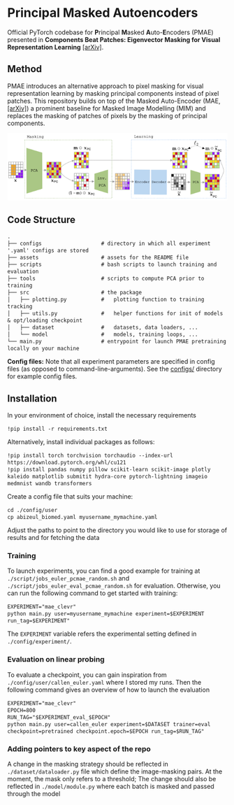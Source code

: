 # Principal Masked Autoencoders

Official PyTorch codebase for **P**rincipal **M**asked **A**uto-**E**ncoders (PMAE) presented in **Components Beat Patches: Eigenvector Masking for Visual Representation Learning** 
[\[arXiv\]](https://alicebizeul.github.io/assets/pdf/mae.pdf).

## Method
PMAE introduces an alternative approach to pixel masking for visual representation learning by masking principal components instead of pixel patches. This repository builds on top of the Masked Auto-Encoder (MAE, [\[arXiv\]](https://arxiv.org/pdf/2111.06377)) a prominent baseline for Masked Image Modelling (MIM) and replaces the masking of patches of pixels by the masking of principal components.

![pmae](https://github.com/alicebizeul/pmae/blob/main/assets/diagram-20241228-2.png)

## Code Structure

```
.
├── configs                   # directory in which all experiment '.yaml' configs are stored
├── assets                    # assets for the README file
├── scripts                   # bash scripts to launch training and evaluation
├── tools                     # scripts to compute PCA prior to training
├── src                       # the package
│   ├── plotting.py           #   plotting function to training tracking
│   ├── utils.py              #   helper functions for init of models & opt/loading checkpoint
│   ├── dataset               #   datasets, data loaders, ...
│   └── model                 #   models, training loops, ...
└── main.py                   # entrypoint for launch PMAE pretraining locally on your machine
```

**Config files:**
Note that all experiment parameters are specified in config files (as opposed to command-line-arguments). See the [configs/](configs/) directory for example config files.


## Installation 

In your environment of choice, install the necessary requirements

    !pip install -r requirements.txt 

Alternatively, install individual packages as follows:

    !pip install torch torchvision torchaudio --index-url https://download.pytorch.org/whl/cu121
    !pip install pandas numpy pillow scikit-learn scikit-image plotly kaleido matplotlib submitit hydra-core pytorch-lightning imageio medmnist wandb transformers

Create a config file that suits your machine:

    cd ./config/user
    cp abizeul_biomed.yaml myusername_mymachine.yaml

Adjust the paths to point to the directory you would like to use for storage of results and for fetching the data

### Training
To launch experiments, you can find a good example for training at  ```./script/jobs_euler_pcmae_random.sh``` and ```./script/jobs_euler_eval_pcmae_random.sh``` for evaluation. Otherwise, you can run the following command to get started with training: 

    EXPERIMENT="mae_clevr"
    python main.py user=myusername_mymachine experiment=$EXPERIMENT run_tag=$EXPERIMENT"

The ```EXPERIMENT``` variable refers the experimental setting defined in ```./config/experiment/```. 

### Evaluation on linear probing
To evaluate a checkpoint, you can gain inspiration from ```./config/user/callen_euler.yaml``` where I stored my runs. Then the following command gives an overview of how to launch the evaluation

    EXPERIMENT="mae_clevr"
    EPOCH=800
    RUN_TAG="$EXPERIMENT_eval_$EPOCH"
    python main.py user=callen_euler experiment=$DATASET trainer=eval checkpoint=pretrained checkpoint.epoch=$EPOCH run_tag=$RUN_TAG"


### Adding pointers to key aspect of the repo 

A change in the masking strategy should be reflected in ```./dataset/dataloader.py``` file which define the image-masking pairs. At the moment, the mask only refers to a threshold; The change should also be reflected in ```./model/module.py``` where each batch is masked and passed through the model